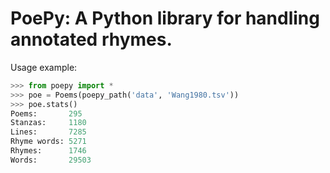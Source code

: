 # PoePy: A Python library for handling annotated rhymes.

Usage example: 

```python
>>> from poepy import *
>>> poe = Poems(poepy_path('data', 'Wang1980.tsv'))
>>> poe.stats()
Poems:       295
Stanzas:     1180
Lines:       7285
Rhyme words: 5271
Rhymes:      1746
Words:       29503
```

